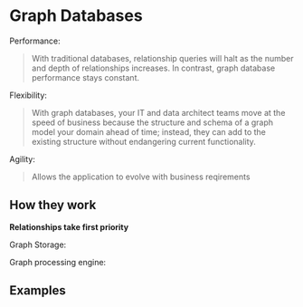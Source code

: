 # Graph Databases

Performance:
> With traditional databases, relationship queries will halt as the number and depth of relationships increases. In contrast, graph database performance stays constant.

Flexibility:
> With graph databases, your IT and data architect teams move at the speed of business because the structure and schema of a graph model your domain ahead of time; instead, they can add to the existing structure without endangering current functionality.

Agility:
> Allows the application to evolve with business reqirements

## How they work

**Relationships take first priority**

Graph Storage:
>

Graph processing engine:
>

## Examples
